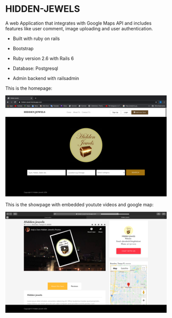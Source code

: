 
# HIDDEN-JEWELS

A web Application that integrates with Google Maps API and includes features like user comment, image uploading and user authentication. 


  * Built with ruby on rails

  * Bootstrap

  * Ruby version 2.6 with Rails 6

  * Database: Postgresql

  * Admin backend with railsadmin



  This is the homepage:
  
  ![Home Screenshot](./app/assets/images/jewel-home.png)

  
  
  This is the showpage with embedded youtute videos and google map:
  
  
  ![Showpage Screenshot](./app/assets/images/map.png)


